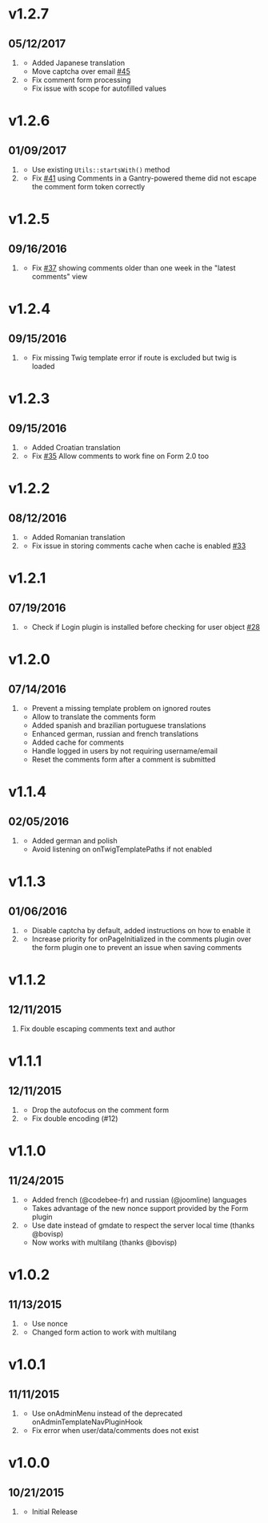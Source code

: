 # v1.2.7
## 05/12/2017

1. [](#improved)
    * Added Japanese translation
    * Move captcha over email [#45](https://github.com/getgrav/grav-plugin-comments/issues/45)
1. [](#bugfix)
    * Fix comment form processing
    * Fix issue with scope for autofilled values

# v1.2.6
## 01/09/2017

1. [](#improved)
    * Use existing `Utils::startsWith()` method
1. [](#bugfix)
    * Fix [#41](https://github.com/getgrav/grav-plugin-comments/issues/41) using Comments in a Gantry-powered theme did not escape the comment form token correctly

# v1.2.5
## 09/16/2016

1. [](#bugfix)
    * Fix [#37](https://github.com/getgrav/grav-plugin-comments/issues/37) showing comments older than one week in the "latest comments" view

# v1.2.4
## 09/15/2016

1. [](#bugfix)
    * Fix missing Twig template error if route is excluded but twig is loaded

# v1.2.3
## 09/15/2016

1. [](#improved)
    * Added Croatian translation
1. [](#bugfix)
    * Fix [#35](https://github.com/getgrav/grav-plugin-comments/issues/35) Allow comments to work fine on Form 2.0 too

# v1.2.2
## 08/12/2016

1. [](#improved)
    * Added Romanian translation
1. [](#bugfix)
    * Fix issue in storing comments cache when cache is enabled [#33](https://github.com/getgrav/grav-plugin-comments/issues/33)

# v1.2.1
## 07/19/2016

1. [](#bugfix)
    * Check if Login plugin is installed before checking for user object [#28](https://github.com/getgrav/grav-plugin-comments/issues/28)

# v1.2.0
## 07/14/2016

1. [](#improved)
    * Prevent a missing template problem on ignored routes
    * Allow to translate the comments form
    * Added spanish and brazilian portuguese translations
    * Enhanced german, russian and french translations
    * Added cache for comments
    * Handle logged in users by not requiring username/email
    * Reset the comments form after a comment is submitted

# v1.1.4
## 02/05/2016

1. [](#improved)
    * Added german and polish
    * Avoid listening on onTwigTemplatePaths if not enabled

# v1.1.3
## 01/06/2016

1. [](#improved)
    * Disable captcha by default, added instructions on how to enable it
1. [](#bugfix)
    * Increase priority for onPageInitialized in the comments plugin over the form plugin one to prevent an issue when saving comments

# v1.1.2
## 12/11/2015

1. [](#improved)
    Fix double escaping comments text and author

# v1.1.1
## 12/11/2015

1. [](#improved)
    * Drop the autofocus on the comment form
1. [](#bugfix)
    * Fix double encoding (#12)

# v1.1.0
## 11/24/2015

1. [](#new)
    * Added french (@codebee-fr) and russian (@joomline) languages
    * Takes advantage of the new nonce support provided by the Form plugin
1. [](#improved)
    * Use date instead of gmdate to respect the server local time (thanks @bovisp)
    * Now works with multilang (thanks @bovisp)


# v1.0.2
## 11/13/2015

1. [](#improved)
    * Use nonce
1. [](#improved)
    * Changed form action to work with multilang

# v1.0.1
## 11/11/2015

1. [](#improved)
    * Use onAdminMenu instead of the deprecated onAdminTemplateNavPluginHook
1. [](#bugfix)
    * Fix error when user/data/comments does not exist


# v1.0.0
## 10/21/2015

1. [](#new)
    * Initial Release

